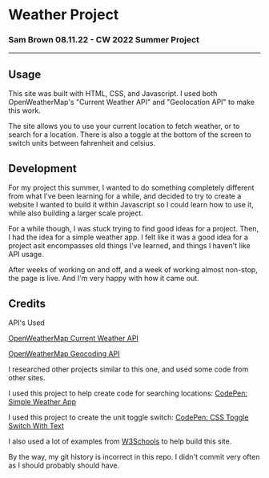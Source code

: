# Weather Project
### Sam Brown 08.11.22 - CW 2022 Summer Project

---

## Usage

This site was built with HTML, CSS, and Javascript. I used both OpenWeatherMap's "Current Weather API" and "Geolocation API" to make this work. 

The site allows you to use your current location to fetch weather, or to search for a location. There is also a toggle at the bottom of the screen to switch units
between fahrenheit and celsius.

## Development

For my project this summer, I wanted to do something completely different from what I've been learning for a while, and decided to try to create a website
I wanted to build it within Javascript so I could learn how to use it, while also building a larger scale project.

For a while though, I was stuck trying to find good ideas for a project. Then, I had the idea for a simple weather app. I felt like it was a good idea for a project
asit encompasses old things I've learned, and things I haven't like API usage.

After weeks of working on and off, and a week of working almost non-stop, the page is live. And I'm very happy with how it came out. 

## Credits

API's Used

[OpenWeatherMap Current Weather API](https://openweathermap.org/current)

[OpenWeatherMap Geocoding API](https://openweathermap.org/api/geocoding-api)

I researched other projects similar to this one, and used some code from other sites.

I used this project to help create code for searching locations: [CodePen: Simple Weather App](https://codepen.io/tutsplus/pen/wvBoMGe/fde20df952e113289a18a65cc9bac26a)

I used this project to create the unit toggle switch: [CodePen: CSS Toggle Switch With Text](https://codepen.io/alvarotrigo/pen/oNoJePo)

I also used a lot of examples from [W3Schools](https://www.w3schools.com/) to help build this site.

By the way, my git history is incorrect in this repo. I didn't commit very often as I should probably should have.


